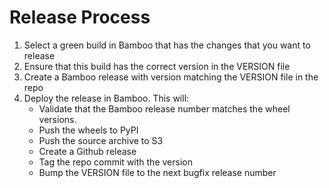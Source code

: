 # Release Process

1. Select a green build in Bamboo that has the changes that you want to release
2. Ensure that this build has the correct version in the VERSION file
3. Create a Bamboo release with version matching the VERSION file in the repo
4. Deploy the release in Bamboo. This will:
    - Validate that the Bamboo release number matches the wheel versions.
    - Push the wheels to PyPI
    - Push the source archive to S3
    - Create a Github release
    - Tag the repo commit with the version
    - Bump the VERSION file to the next bugfix release number
